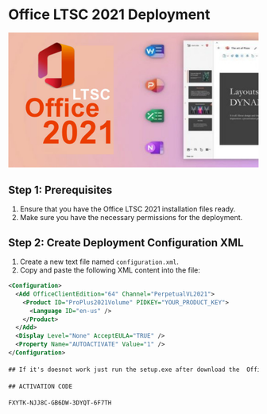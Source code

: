 # Office LTSC 2021 Deployment 
![logo](https://github.com/Abhranil2004/Office-LTSC-2021-Deployment/blob/general/Microsoft-Office-2021-LTSC-v2108.jpg)
## Step 1: Prerequisites
1. Ensure that you have the Office LTSC 2021 installation files ready.
2. Make sure you have the necessary permissions for the deployment.

## Step 2: Create Deployment Configuration XML
1. Create a new text file named `configuration.xml`.
2. Copy and paste the following XML content into the file:

```xml
<Configuration>
  <Add OfficeClientEdition="64" Channel="PerpetualVL2021">
    <Product ID="ProPlus2021Volume" PIDKEY="YOUR_PRODUCT_KEY">
      <Language ID="en-us" />
    </Product>
  </Add>
  <Display Level="None" AcceptEULA="TRUE" />
  <Property Name="AUTOACTIVATE" Value="1" />
</Configuration>

## If it's doesnot work just run the setup.exe after download the  Office LTSC 2021 Deployment then paste the activation code..

## ACTIVATION CODE

FXYTK-NJJ8C-GB6DW-3DYQT-6F7TH
